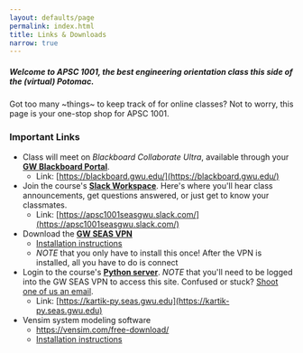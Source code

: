 ```yaml
---
layout: defaults/page
permalink: index.html
title: Links & Downloads
narrow: true
---
```


##### Welcome to APSC 1001, the best engineering orientation class this side of the (virtual) Potomac.

Got too many ~things~ to keep track of for online classes? Not to worry, this page is your one-stop shop for APSC 1001.

### Important Links
- Class will meet on *Blackboard Collaborate Ultra*, available through your **[GW Blackboard Portal](https://blackboard.gwu.edu/)**.
    - Link: [https://blackboard.gwu.edu/](https://blackboard.gwu.edu/)
- Join the course's **[Slack Workspace](https://apsc1001seasgwu.slack.com/)**. Here's where you'll hear class announcements, get questions answered, or just get to know your classmates.
    - Link: [https://apsc1001seasgwu.slack.com/](https://apsc1001seasgwu.slack.com/)
- Download the **[GW SEAS VPN](https://www.gwu.edu/~virtual/downloads/anyconnect.cfm)**
    - <a href="{{ site.baseurl }}{% link files/gwu_vpn.pdf %}" target="_blank"> Installation instructions </a>
    - *NOTE* that you only have to install this once! After the VPN is installed, all you have to do is connect
- Login to the course's **[Python server](https://kartik-py.seas.gwu.edu)**. *NOTE* that you'll need to be logged into the GW SEAS VPN to access this site. Confused or stuck? [Shoot one of us an email](contact.html).
    - Link: [https://kartik-py.seas.gwu.edu](https://kartik-py.seas.gwu.edu)
- Vensim system modeling software
    - <a href="https://vensim.com/free-download/" target="_blank">https://vensim.com/free-download/</a>
    - <a href="{{ site.baseurl }}{% link files/vensim_install.pdf %}" target="_blank"> Installation instructions </a>


<!-- ### Upcoming

Get hyped! Soon you'll be making mobile apps and doing data analysis in Python:

<img src="images/PythonAnimation.gif" height="350"/>&nbsp;&nbsp;&nbsp;&nbsp;&nbsp;
<img src="images/ThunkableAnimation.gif" height="350"/>

<div class="card mb-3 bg-light">
    <ul>
    <li> COVID-19 data taken from the <a href="https://github.com/CSSEGISandData/COVID-19" target="_blank">COVID-19 Data Repository by the Center for Systems Science and Engineering (CSSE) at Johns Hopkins University</a> and <a href="https://ourworldindata.org/coronavirus" target="_blank">Our World in Data</a></li>
    <li>App built with <a href="https://thunkable.com/" target="_blank">Thunkable</a></li>
    </ul>
</div> -->
